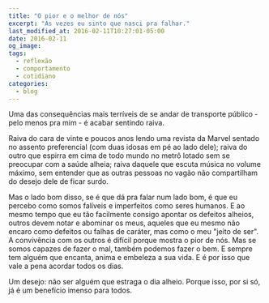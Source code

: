```yaml
---
title: "O pior e o melhor de nós"
excerpt: "Às vezes eu sinto que nasci pra falhar."
last_modified_at: 2016-02-11T10:27:01-05:00
date: 2016-02-11
og_image:
tags: 
  - reflexão
  - comportamento
  - cotidiano
categories:
  - blog
---
```


Uma das consequências mais terríveis de se andar de transporte público - pelo menos pra mim - é acabar sentindo raiva.

Raiva do cara de vinte e poucos anos lendo uma revista da Marvel sentado no assento preferencial (com duas idosas em pé ao lado dele); raiva do outro que espirra em cima de todo mundo no metrô lotado sem se preocupar com a saúde alheia; raiva daquele que escuta música no volume máximo, sem entender que as outras pessoas no vagão não compartilham do desejo dele de ficar surdo.

Mas o lado bom disso, se é que dá pra falar num lado bom, é que eu percebo como somos falíveis e imperfeitos como seres humanos. E ao mesmo tempo que eu tão facilmente consigo apontar os defeitos alheios, outros devem notar e abominar os meus, aqueles que eu mesmo não encaro como defeitos ou falhas de caráter, mas como o meu "jeito de ser". 
A convivência com os outros é difícil porque mostra o pior de nós. Mas se somos capazes de fazer o mal, também podemos fazer o bem. E sempre tem alguém que encanta, anima e embeleza a sua vida. E é por isso que vale a pena acordar todos os dias.

Um desejo: não ser alguém que estraga o dia alheio. Porque isso, por si só, já é um benefício imenso para todos.
